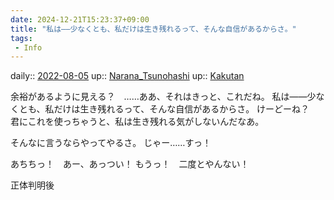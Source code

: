 ```yaml
---
date: 2024-12-21T15:23:37+09:00
title: "私は――少なくとも、私だけは生き残れるって、そんな自信があるからさ。"
tags:
 - Info
---
```


daily:: [2022-08-05](../Daily_Note/2022-08-05.md)
up:: [Narana_Tsunohashi](../Bar/Novel/Nacaria/Narana_Tsunohashi.md)
up:: [Kakutan](../Bar/Novel/Nacaria/Kakutan.md)

余裕があるように見える？　……ああ、それはきっと、これだね。
私は――少なくとも、私だけは生き残れるって、そんな自信があるからさ。
けーどーね？　君にこれを使っちゃうと、私は生き残れる気がしないんだなあ。

そんなに言うならやってやるさ。
じゃー……すっ！

あちちっ！　あー、あっつい！
もうっ！　二度とやんない！

正体判明後